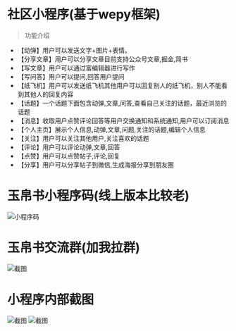 # 社区小程序(基于wepy框架)


> 功能介绍

+ 【动弹】用户可以发送文字+图片+表情。
+ 【分享文章】用户可以分享文章目前支持公众号文章,掘金,简书
+ 【写文章】用户可以通过富编辑器进行写作
+ 【写问答】用户可以提问,回答用户提问
+ 【纸飞机】用户可以发送纸飞机其他用户可以回复别人的纸飞机，别人不能看到其他人的回复内容
+ 【话题】一个话题下面包含动弹,文章,问答,查看自己关注的话题，最近浏览的话题
+ 【消息】收取用户点赞评论回答等用户交换通知和系统通知,用户可以订阅消息
+ 【个人主页】展示个人信息,动弹,文章,问题,关注的话题,编辑个人信息
+ 【关注】用户可以关注其他用户,关注喜欢的话题
+ 【评论】用户可以评论动弹,文章,回答
+ 【点赞】用户可以点赞帖子,评论,回复
+ 【分享】用户可以分享帖子到微信,生成海报分享到朋友圈

# 玉帛书小程序码(线上版本比较老)

![小程序码](https://www.wutuobangxinyougou.com/public/images/qr.jpg)

# 玉帛书交流群(加我拉群)

![截图](https://www.wutuobangxinyougou.com/public/images/user.png)

# 小程序内部截图

![截图](https://www.wutuobangxinyougou.com/public/images/screenshot.jpg)
![截图](https://www.wutuobangxinyougou.com/public/images/screenshot_1.jpg)
